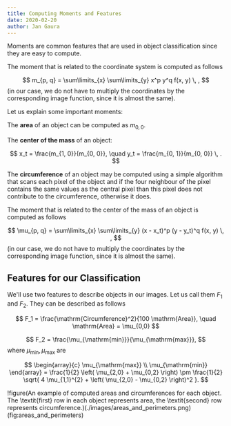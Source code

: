 ```yaml
---
title: Computing Moments and Features
date: 2020-02-20
author: Jan Gaura
---
```


Moments are common features that are used in object classification since they are easy to compute.

The moment that is related to the coordinate system is computed as follows

$$
m_{p, q} = \sum\limits_{x} \sum\limits_{y} x^p y^q f(x, y) \, ,
$$
(in our case, we do not have to multiply the coordinates by the corresponding image function, since it is almost the same).

Let us explain some important moments:

The **area** of an object can be computed as $m_{0, 0}$.

The **center of the mass** of an object:

$$
x_t = \frac{m_{1, 0}}{m_{0, 0}}, \quad y_t = \frac{m_{0, 1}}{m_{0, 0}} \, .
$$

The **circumference** of an object may be computed using a simple algorithm that scans each pixel of the object and if the four neighbour of the pixel
contains the same values as the central pixel than this pixel does not contribute to the circumference, otherwise it does.

The moment that is related to the center of the mass of an object is computed as follows

$$
\mu_{p, q} = \sum\limits_{x} \sum\limits_{y} (x - x_t)^p (y - y_t)^q f(x, y) \, ,
$$
(in our case, we do not have to multiply the coordinates by the corresponding image function, since it is almost the same).

## Features for our Classification

We'll use two features to describe objects in our images. Let us call them $F_1$ and $F_2$. They can be described as follows

$$
    F_1 = \frac{\mathrm{Circumference}^2}{100 \mathrm{Area}}, \quad \mathrm{Area} = \mu_{0,0}
$$

$$
    F_2 = \frac{\mu_{\mathrm{min}}}{\mu_{\mathrm{max}}},
$$
where $\mu_{\mathrm{min}}, \mu_{\mathrm{max}}$ are

$$
    \begin{array}{c}
    \mu_{\mathrm{max}} \\
    \mu_{\mathrm{min}}
    \end{array}
    = \frac{1}{2} \left( \mu_{2,0} + \mu_{0,2} \right) \pm \frac{1}{2} \sqrt{ 4 \mu_{1,1}^{2} + \left( \mu_{2,0} - \mu_{0,2} \right)^2 }.
$$

!figure(An example of computed areas and circumferences for each object. The \textit{first} row in each object represents area, the \textit{second} row represents circumference.)(./images/areas_and_perimeters.png)(fig:areas_and_perimeters)